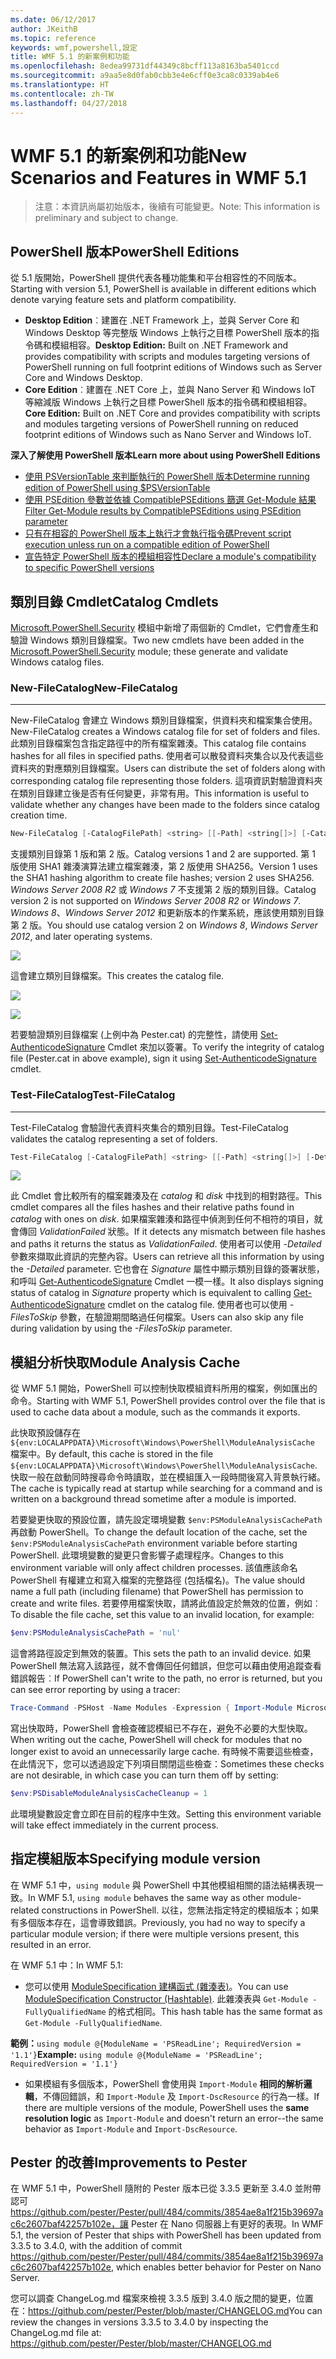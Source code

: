 ```yaml
---
ms.date: 06/12/2017
author: JKeithB
ms.topic: reference
keywords: wmf,powershell,設定
title: WMF 5.1 的新案例和功能
ms.openlocfilehash: 8edea99731df44349c8bcff113a8163ba5401ccd
ms.sourcegitcommit: a9aa5e8d0fab0cbb3e4e6cff0e3ca8c0339ab4e6
ms.translationtype: HT
ms.contentlocale: zh-TW
ms.lasthandoff: 04/27/2018
---
```

# <a name="new-scenarios-and-features-in-wmf-51"></a><span data-ttu-id="3db53-103">WMF 5.1 的新案例和功能</span><span class="sxs-lookup"><span data-stu-id="3db53-103">New Scenarios and Features in WMF 5.1</span></span>

> <span data-ttu-id="3db53-104">注意：本資訊尚屬初始版本，後續有可能變更。</span><span class="sxs-lookup"><span data-stu-id="3db53-104">Note: This information is preliminary and subject to change.</span></span>

## <a name="powershell-editions"></a><span data-ttu-id="3db53-105">PowerShell 版本</span><span class="sxs-lookup"><span data-stu-id="3db53-105">PowerShell Editions</span></span>

<span data-ttu-id="3db53-106">從 5.1 版開始，PowerShell 提供代表各種功能集和平台相容性的不同版本。</span><span class="sxs-lookup"><span data-stu-id="3db53-106">Starting with version 5.1, PowerShell is available in different editions which denote varying feature sets and platform compatibility.</span></span>

- <span data-ttu-id="3db53-107">**Desktop Edition**︰建置在 .NET Framework 上，並與 Server Core 和 Windows Desktop 等完整版 Windows 上執行之目標 PowerShell 版本的指令碼和模組相容。</span><span class="sxs-lookup"><span data-stu-id="3db53-107">**Desktop Edition:** Built on .NET Framework and provides compatibility with scripts and modules targeting versions of PowerShell running on full footprint editions of Windows such as Server Core and Windows Desktop.</span></span>
- <span data-ttu-id="3db53-108">**Core Edition**︰建置在 .NET Core 上，並與 Nano Server 和 Windows IoT 等縮減版 Windows 上執行之目標 PowerShell 版本的指令碼和模組相容。</span><span class="sxs-lookup"><span data-stu-id="3db53-108">**Core Edition:** Built on .NET Core and provides compatibility with scripts and modules targeting versions of PowerShell running on reduced footprint editions of Windows such as Nano Server and Windows IoT.</span></span>

<span data-ttu-id="3db53-109">**深入了解使用 PowerShell 版本**</span><span class="sxs-lookup"><span data-stu-id="3db53-109">**Learn more about using PowerShell Editions**</span></span>

- [<span data-ttu-id="3db53-110">使用 PSVersionTable 來判斷執行的 PowerShell 版本</span><span class="sxs-lookup"><span data-stu-id="3db53-110">Determine running edition of PowerShell using $PSVersionTable</span></span>](/powershell/module/microsoft.powershell.core/about/about_automatic_variables)
- [<span data-ttu-id="3db53-111">使用 PSEdition 參數並依據 CompatiblePSEditions 篩選 Get-Module 結果</span><span class="sxs-lookup"><span data-stu-id="3db53-111">Filter Get-Module results by CompatiblePSEditions using PSEdition parameter</span></span>](/powershell/module/microsoft.powershell.core/get-module)
- [<span data-ttu-id="3db53-112">只有在相容的 PowerShell 版本上執行才會執行指令碼</span><span class="sxs-lookup"><span data-stu-id="3db53-112">Prevent script execution unless run on a compatible edition of PowerShell</span></span>](/powershell/gallery/psget/script/scriptwithpseditionsupport)
- [<span data-ttu-id="3db53-113">宣告特定 PowerShell 版本的模組相容性</span><span class="sxs-lookup"><span data-stu-id="3db53-113">Declare a module's compatibility to specific PowerShell versions</span></span>](/powershell/gallery/psget/module/modulewithpseditionsupport)

## <a name="catalog-cmdlets"></a><span data-ttu-id="3db53-114">類別目錄 Cmdlet</span><span class="sxs-lookup"><span data-stu-id="3db53-114">Catalog Cmdlets</span></span>

<span data-ttu-id="3db53-115">[Microsoft.PowerShell.Security](https://docs.microsoft.com/en-us/powershell/module/microsoft.powershell.security) 模組中新增了兩個新的 Cmdlet，它們會產生和驗證 Windows 類別目錄檔案。</span><span class="sxs-lookup"><span data-stu-id="3db53-115">Two new cmdlets have been added in the [Microsoft.PowerShell.Security](https://docs.microsoft.com/en-us/powershell/module/microsoft.powershell.security) module; these generate and validate Windows catalog files.</span></span>

### <a name="new-filecatalog"></a><span data-ttu-id="3db53-116">New-FileCatalog</span><span class="sxs-lookup"><span data-stu-id="3db53-116">New-FileCatalog</span></span>
--------------------------------

<span data-ttu-id="3db53-117">New-FileCatalog 會建立 Windows 類別目錄檔案，供資料夾和檔案集合使用。</span><span class="sxs-lookup"><span data-stu-id="3db53-117">New-FileCatalog creates a Windows catalog file for set of folders and files.</span></span>
<span data-ttu-id="3db53-118">此類別目錄檔案包含指定路徑中的所有檔案雜湊。</span><span class="sxs-lookup"><span data-stu-id="3db53-118">This catalog file contains hashes for all files in specified paths.</span></span>
<span data-ttu-id="3db53-119">使用者可以散發資料夾集合以及代表這些資料夾的對應類別目錄檔案。</span><span class="sxs-lookup"><span data-stu-id="3db53-119">Users can distribute the set of folders along with corresponding catalog file representing those folders.</span></span>
<span data-ttu-id="3db53-120">這項資訊對驗證資料夾在類別目錄建立後是否有任何變更，非常有用。</span><span class="sxs-lookup"><span data-stu-id="3db53-120">This information is useful to validate whether any changes have been made to the folders since catalog creation time.</span></span>

```powershell
New-FileCatalog [-CatalogFilePath] <string> [[-Path] <string[]>] [-CatalogVersion <int>] [-WhatIf] [-Confirm] [<CommonParameters>]
```

<span data-ttu-id="3db53-121">支援類別目錄第 1 版和第 2 版。</span><span class="sxs-lookup"><span data-stu-id="3db53-121">Catalog versions 1 and 2 are supported.</span></span>
<span data-ttu-id="3db53-122">第 1 版使用 SHA1 雜湊演算法建立檔案雜湊，第 2 版使用 SHA256。</span><span class="sxs-lookup"><span data-stu-id="3db53-122">Version 1 uses the SHA1 hashing algorithm to create file hashes; version 2 uses SHA256.</span></span>
<span data-ttu-id="3db53-123">*Windows Server 2008 R2* 或 *Windows 7* 不支援第 2 版的類別目錄。</span><span class="sxs-lookup"><span data-stu-id="3db53-123">Catalog version 2 is not supported on *Windows Server 2008 R2* or *Windows 7*.</span></span>
<span data-ttu-id="3db53-124">*Windows 8*、*Windows Server 2012* 和更新版本的作業系統，應該使用類別目錄第 2 版。</span><span class="sxs-lookup"><span data-stu-id="3db53-124">You should use catalog version 2 on *Windows 8*, *Windows Server 2012*, and later operating systems.</span></span>

![](../images/NewFileCatalog.jpg)

<span data-ttu-id="3db53-125">這會建立類別目錄檔案。</span><span class="sxs-lookup"><span data-stu-id="3db53-125">This creates the catalog file.</span></span>

![](../images/CatalogFile1.jpg)

![](../images/CatalogFile2.jpg)

<span data-ttu-id="3db53-126">若要驗證類別目錄檔案 (上例中為 Pester.cat) 的完整性，請使用 [Set-AuthenticodeSignature](https://technet.microsoft.com/library/hh849819.aspx) Cmdlet 來加以簽署。</span><span class="sxs-lookup"><span data-stu-id="3db53-126">To verify the integrity of catalog file (Pester.cat in above example), sign it using [Set-AuthenticodeSignature](https://technet.microsoft.com/library/hh849819.aspx) cmdlet.</span></span>

### <a name="test-filecatalog"></a><span data-ttu-id="3db53-127">Test-FileCatalog</span><span class="sxs-lookup"><span data-stu-id="3db53-127">Test-FileCatalog</span></span>
--------------------------------

<span data-ttu-id="3db53-128">Test-FileCatalog 會驗證代表資料夾集合的類別目錄。</span><span class="sxs-lookup"><span data-stu-id="3db53-128">Test-FileCatalog validates the catalog representing a set of folders.</span></span>

```powershell
Test-FileCatalog [-CatalogFilePath] <string> [[-Path] <string[]>] [-Detailed] [-FilesToSkip <string[]>] [-WhatIf] [-Confirm] [<CommonParameters>]
```

![](../images/TestFileCatalog.jpg)

<span data-ttu-id="3db53-129">此 Cmdlet 會比較所有的檔案雜湊及在 *catalog* 和 *disk* 中找到的相對路徑。</span><span class="sxs-lookup"><span data-stu-id="3db53-129">This cmdlet compares all the files hashes and their relative paths found in *catalog* with ones on *disk*.</span></span>
<span data-ttu-id="3db53-130">如果檔案雜湊和路徑中偵測到任何不相符的項目，就會傳回 *ValidationFailed* 狀態。</span><span class="sxs-lookup"><span data-stu-id="3db53-130">If it detects any mismatch between file hashes and paths it returns the status as *ValidationFailed*.</span></span>
<span data-ttu-id="3db53-131">使用者可以使用 *-Detailed* 參數來擷取此資訊的完整內容。</span><span class="sxs-lookup"><span data-stu-id="3db53-131">Users can retrieve all this information by using the *-Detailed* parameter.</span></span>
<span data-ttu-id="3db53-132">它也會在 *Signature* 屬性中顯示類別目錄的簽署狀態，和呼叫 [Get-AuthenticodeSignature](https://technet.microsoft.com/library/hh849805.aspx) Cmdlet 一模一樣。</span><span class="sxs-lookup"><span data-stu-id="3db53-132">It also displays signing status of catalog in *Signature* property which is equivalent to calling [Get-AuthenticodeSignature](https://technet.microsoft.com/library/hh849805.aspx) cmdlet on the catalog file.</span></span>
<span data-ttu-id="3db53-133">使用者也可以使用 *-FilesToSkip* 參數，在驗證期間略過任何檔案。</span><span class="sxs-lookup"><span data-stu-id="3db53-133">Users can also skip any file during validation by using the *-FilesToSkip* parameter.</span></span>

## <a name="module-analysis-cache"></a><span data-ttu-id="3db53-134">模組分析快取</span><span class="sxs-lookup"><span data-stu-id="3db53-134">Module Analysis Cache</span></span>

<span data-ttu-id="3db53-135">從 WMF 5.1 開始，PowerShell 可以控制快取模組資料所用的檔案，例如匯出的命令。</span><span class="sxs-lookup"><span data-stu-id="3db53-135">Starting with WMF 5.1, PowerShell provides control over the file that is used to cache data about a module, such as the commands it exports.</span></span>

<span data-ttu-id="3db53-136">此快取預設儲存在 `${env:LOCALAPPDATA}\Microsoft\Windows\PowerShell\ModuleAnalysisCache` 檔案中。</span><span class="sxs-lookup"><span data-stu-id="3db53-136">By default, this cache is stored in the file `${env:LOCALAPPDATA}\Microsoft\Windows\PowerShell\ModuleAnalysisCache`.</span></span>
<span data-ttu-id="3db53-137">快取一般在啟動同時搜尋命令時讀取，並在模組匯入一段時間後寫入背景執行緒。</span><span class="sxs-lookup"><span data-stu-id="3db53-137">The cache is typically read at startup while searching for a command and is written on a background thread sometime after a module is imported.</span></span>

<span data-ttu-id="3db53-138">若要變更快取的預設位置，請先設定環境變數 `$env:PSModuleAnalysisCachePath` 再啟動 PowerShell。</span><span class="sxs-lookup"><span data-stu-id="3db53-138">To change the default location of the cache, set the `$env:PSModuleAnalysisCachePath` environment variable before starting PowerShell.</span></span>
<span data-ttu-id="3db53-139">此環境變數的變更只會影響子處理程序。</span><span class="sxs-lookup"><span data-stu-id="3db53-139">Changes to this environment variable will only affect children processes.</span></span>
<span data-ttu-id="3db53-140">該值應該命名 PowerShell 有權建立和寫入檔案的完整路徑 (包括檔名)。</span><span class="sxs-lookup"><span data-stu-id="3db53-140">The value should name a full path (including filename) that PowerShell has permission to create and write files.</span></span>
<span data-ttu-id="3db53-141">若要停用檔案快取，請將此值設定於無效的位置，例如︰</span><span class="sxs-lookup"><span data-stu-id="3db53-141">To disable the file cache, set this value to an invalid location, for example:</span></span>

```powershell
$env:PSModuleAnalysisCachePath = 'nul'
```

<span data-ttu-id="3db53-142">這會將路徑設定到無效的裝置。</span><span class="sxs-lookup"><span data-stu-id="3db53-142">This sets the path to an invalid device.</span></span>
<span data-ttu-id="3db53-143">如果 PowerShell 無法寫入該路徑，就不會傳回任何錯誤，但您可以藉由使用追蹤查看錯誤報告︰</span><span class="sxs-lookup"><span data-stu-id="3db53-143">If PowerShell can't write to the path, no error is returned, but you can see error reporting by using a tracer:</span></span>

```powershell
Trace-Command -PSHost -Name Modules -Expression { Import-Module Microsoft.PowerShell.Management -Force }
```

<span data-ttu-id="3db53-144">寫出快取時，PowerShell 會檢查確認模組已不存在，避免不必要的大型快取。</span><span class="sxs-lookup"><span data-stu-id="3db53-144">When writing out the cache, PowerShell will check for modules that no longer exist to avoid an unnecessarily large cache.</span></span>
<span data-ttu-id="3db53-145">有時候不需要這些檢查，在此情況下，您可以透過設定下列項目關閉這些檢查：</span><span class="sxs-lookup"><span data-stu-id="3db53-145">Sometimes these checks are not desirable, in which case you can turn them off by setting:</span></span>

```powershell
$env:PSDisableModuleAnalysisCacheCleanup = 1
```

<span data-ttu-id="3db53-146">此環境變數設定會立即在目前的程序中生效。</span><span class="sxs-lookup"><span data-stu-id="3db53-146">Setting this environment variable will take effect immediately in the current process.</span></span>

## <a name="specifying-module-version"></a><span data-ttu-id="3db53-147">指定模組版本</span><span class="sxs-lookup"><span data-stu-id="3db53-147">Specifying module version</span></span>

<span data-ttu-id="3db53-148">在 WMF 5.1 中，`using module` 與 PowerShell 中其他模組相關的語法結構表現一致。</span><span class="sxs-lookup"><span data-stu-id="3db53-148">In WMF 5.1, `using module` behaves the same way as other module-related constructions in PowerShell.</span></span>
<span data-ttu-id="3db53-149">以往，您無法指定特定的模組版本；如果有多個版本存在，這會導致錯誤。</span><span class="sxs-lookup"><span data-stu-id="3db53-149">Previously, you had no way to specify a particular module version; if there were multiple versions present, this resulted in an error.</span></span>

<span data-ttu-id="3db53-150">在 WMF 5.1 中：</span><span class="sxs-lookup"><span data-stu-id="3db53-150">In WMF 5.1:</span></span>

- <span data-ttu-id="3db53-151">您可以使用 [ModuleSpecification 建構函式 (雜湊表)](https://msdn.microsoft.com/library/jj136290)。</span><span class="sxs-lookup"><span data-stu-id="3db53-151">You can use [ModuleSpecification Constructor (Hashtable)](https://msdn.microsoft.com/library/jj136290).</span></span>
<span data-ttu-id="3db53-152">此雜湊表與 `Get-Module -FullyQualifiedName` 的格式相同。</span><span class="sxs-lookup"><span data-stu-id="3db53-152">This hash table has the same format as `Get-Module -FullyQualifiedName`.</span></span>

<span data-ttu-id="3db53-153">**範例：**`using module @{ModuleName = 'PSReadLine'; RequiredVersion = '1.1'}`</span><span class="sxs-lookup"><span data-stu-id="3db53-153">**Example:** `using module @{ModuleName = 'PSReadLine'; RequiredVersion = '1.1'}`</span></span>

- <span data-ttu-id="3db53-154">如果模組有多個版本，PowerShell 會使用與 `Import-Module` **相同的解析邏輯**，不傳回錯誤，和 `Import-Module` 及 `Import-DscResource` 的行為一樣。</span><span class="sxs-lookup"><span data-stu-id="3db53-154">If there are multiple versions of the module, PowerShell uses the **same resolution logic** as `Import-Module` and doesn't return an error--the same behavior as `Import-Module` and `Import-DscResource`.</span></span>

## <a name="improvements-to-pester"></a><span data-ttu-id="3db53-155">Pester 的改善</span><span class="sxs-lookup"><span data-stu-id="3db53-155">Improvements to Pester</span></span>

<span data-ttu-id="3db53-156">在 WMF 5.1 中，PowerShell 隨附的 Pester 版本已從 3.3.5 更新至 3.4.0 並附帶認可 https://github.com/pester/Pester/pull/484/commits/3854ae8a1f215b39697ac6c2607baf42257b102e，讓 Pester 在 Nano 伺服器上有更好的表現。</span><span class="sxs-lookup"><span data-stu-id="3db53-156">In WMF 5.1, the version of Pester that ships with PowerShell has been updated from 3.3.5 to 3.4.0, with the addition of commit https://github.com/pester/Pester/pull/484/commits/3854ae8a1f215b39697ac6c2607baf42257b102e, which enables better behavior for Pester on Nano Server.</span></span>

<span data-ttu-id="3db53-157">您可以調查 ChangeLog.md 檔案來檢視 3.3.5 版到 3.4.0 版之間的變更，位置在：https://github.com/pester/Pester/blob/master/CHANGELOG.md</span><span class="sxs-lookup"><span data-stu-id="3db53-157">You can review the changes in versions 3.3.5 to 3.4.0 by inspecting the ChangeLog.md file at: https://github.com/pester/Pester/blob/master/CHANGELOG.md</span></span>

